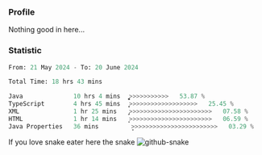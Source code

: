 ### Profile 

Nothing good in here...

### Statistic
<!--START_SECTION:waka-->

```python
From: 21 May 2024 - To: 20 June 2024

Total Time: 18 hrs 43 mins

Java              10 hrs 4 mins   ͎͎͎͎͎͎͎͎͎͎͎͎͎͚>>>>>>>>>>>   53.87 %
TypeScript        4 hrs 45 mins   ͎͎͎͎͎͎>>>>>>>>>>>>>>>>>>>   25.45 %
XML               1 hr 25 mins    ̡͎>>>>>>>>>>>>>>>>>>>>>>>   07.58 %
HTML              1 hr 14 mins    ͎̝>>>>>>>>>>>>>>>>>>>>>>>   06.59 %
Java Properties   36 mins         ̞>>>>>>>>>>>>>>>>>>>>>>>>   03.29 %
```

<!--END_SECTION:waka-->

If you love snake eater here the snake 
<picture>
  <source media="(prefers-color-scheme: dark)" srcset="https://github.com/pradana4648/pradana4648/blob/c0566a83ca6ea5f2e46bab00e717c4c82b4b5c4c/github-contribution-grid-snake-dark.svg" />
  <source media="(prefers-color-scheme: light)" srcset="https://github.com/pradana4648/pradana4648/blob/c0566a83ca6ea5f2e46bab00e717c4c82b4b5c4c/github-contribution-grid-snake.svg" />
  <img alt="github-snake" src="https://github.com/pradana4648/pradana4648/blob/c0566a83ca6ea5f2e46bab00e717c4c82b4b5c4c/github-contribution-grid-snake.svg" />
</picture>

